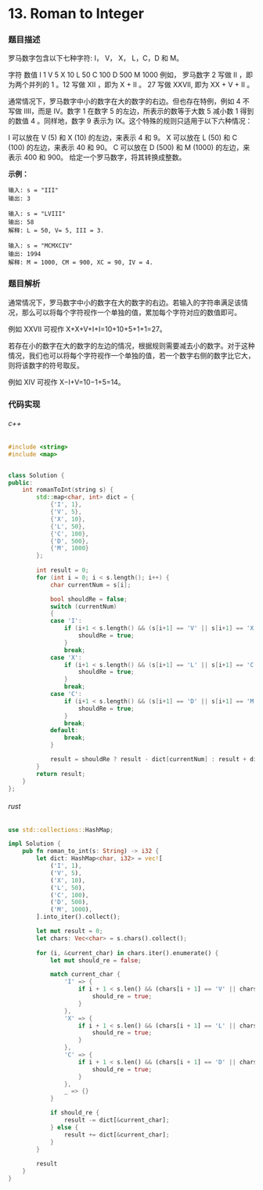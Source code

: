 # 13. Roman to Integer

### 题目描述

罗马数字包含以下七种字符: I， V， X， L，C，D 和 M。

字符          数值
I             1
V             5
X             10
L             50
C             100
D             500
M             1000
例如， 罗马数字 2 写做 II ，即为两个并列的 1 。12 写做 XII ，即为 X + II 。 27 写做  XXVII, 即为 XX + V + II 。

通常情况下，罗马数字中小的数字在大的数字的右边。但也存在特例，例如 4 不写做 IIII，而是 IV。数字 1 在数字 5 的左边，所表示的数等于大数 5 减小数 1 得到的数值 4 。同样地，数字 9 表示为 IX。这个特殊的规则只适用于以下六种情况：

I 可以放在 V (5) 和 X (10) 的左边，来表示 4 和 9。
X 可以放在 L (50) 和 C (100) 的左边，来表示 40 和 90。 
C 可以放在 D (500) 和 M (1000) 的左边，来表示 400 和 900。
给定一个罗马数字，将其转换成整数。

**示例：**

```
输入: s = "III"
输出: 3
```

```
输入: s = "LVIII"
输出: 58
解释: L = 50, V= 5, III = 3.
```

```
输入: s = "MCMXCIV"
输出: 1994
解释: M = 1000, CM = 900, XC = 90, IV = 4.
```

### 题目解析

通常情况下，罗马数字中小的数字在大的数字的右边。若输入的字符串满足该情况，那么可以将每个字符视作一个单独的值，累加每个字符对应的数值即可。

例如 XXVII 可视作 X+X+V+I+I=10+10+5+1+1=27。

若存在小的数字在大的数字的左边的情况，根据规则需要减去小的数字。对于这种情况，我们也可以将每个字符视作一个单独的值，若一个数字右侧的数字比它大，则将该数字的符号取反。

例如 XIV 可视作 X−I+V=10−1+5=14。

### 代码实现

###### c++

```c++
#include <string>
#include <map>


class Solution {
public:
    int romanToInt(string s) {
        std::map<char, int> dict = {
            {'I', 1},
            {'V', 5},
            {'X', 10},
            {'L', 50},
            {'C', 100},
            {'D', 500},
            {'M', 1000}
        };
        
        int result = 0;
        for (int i = 0; i < s.length(); i++) {
            char currentNum = s[i];

            bool shouldRe = false;
            switch (currentNum)
            {
            case 'I':
                if (i+1 < s.length() && (s[i+1] == 'V' || s[i+1] == 'X')) {
                    shouldRe = true;
                }
                break;
            case 'X':
                if (i+1 < s.length() && (s[i+1] == 'L' || s[i+1] == 'C')) {
                    shouldRe = true;
                }
                break;
            case 'C':
                if (i+1 < s.length() && (s[i+1] == 'D' || s[i+1] == 'M')) {
                    shouldRe = true;
                }
                break;
            default:
                break;
            }

            result = shouldRe ? result - dict[currentNum] : result + dict[currentNum];
        }
        return result;
    }
};
```

###### rust

```rust
use std::collections::HashMap;

impl Solution {
    pub fn roman_to_int(s: String) -> i32 {
        let dict: HashMap<char, i32> = vec![
            ('I', 1),
            ('V', 5),
            ('X', 10),
            ('L', 50),
            ('C', 100),
            ('D', 500),
            ('M', 1000),
        ].into_iter().collect();

        let mut result = 0;
        let chars: Vec<char> = s.chars().collect();
        
        for (i, &current_char) in chars.iter().enumerate() {
            let mut should_re = false;

            match current_char {
                'I' => {
                    if i + 1 < s.len() && (chars[i + 1] == 'V' || chars[i + 1] == 'X') {
                        should_re = true;
                    }
                },
                'X' => {
                    if i + 1 < s.len() && (chars[i + 1] == 'L' || chars[i + 1] == 'C') {
                        should_re = true;
                    }
                },
                'C' => {
                    if i + 1 < s.len() && (chars[i + 1] == 'D' || chars[i + 1] == 'M') {
                        should_re = true;
                    }
                },
                _ => {}
            }

            if should_re {
                result -= dict[&current_char];
            } else {
                result += dict[&current_char];
            }
        }
        
        result
    }
}
```